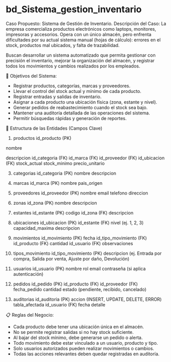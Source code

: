 # bd_Sistema_gestion_inventario

Caso Propuesto: Sistema de Gestión de Inventario.
Descripción del Caso: La empresa comercializa productos electrónicos como laptops, monitores, impresoras y accesorios. Opera con un único almacén, pero enfrenta dificultades por su actual sistema manual (hojas de cálculo): errores en el stock, productos mal ubicados, y falta de trazabilidad.

Buscan desarrollar un sistema automatizado que permita gestionar con precisión el inventario, mejorar la organización del almacén, y registrar todos los movimientos y cambios realizados por los empleados.

🎯 Objetivos del Sistema:
- Registrar productos, categorías, marcas y proveedores.
- Llevar el control del stock actual y mínimo de cada producto.
- Registrar entradas y salidas de inventario.
- Asignar a cada producto una ubicación física (zona, estante y nivel).
- Generar pedidos de reabastecimiento cuando el stock sea bajo.
- Mantener una auditoría detallada de las operaciones del sistema.
- Permitir búsquedas rápidas y generación de reportes.

🧾 Estructura de las Entidades (Campos Clave)

1. productos
id_producto (PK)

nombre

descripcion
id_categoria (FK)
id_marca (FK)
id_proveedor (FK)
id_ubicacion (FK)
stock_actual
stock_minimo
precio_unitario

3. categorias
id_categoria (PK)
nombre
descripcion

4. marcas
id_marca (PK)
nombre
pais_origen

5. proveedores
id_proveedor (PK)
nombre
email
telefono
direccion

6. zonas
id_zona (PK)
nombre
descripcion

7. estantes
id_estante (PK)
codigo
id_zona (FK)
descripcion

8. ubicaciones
id_ubicacion (PK)
id_estante (FK)
nivel (ej. 1, 2, 3)
capacidad_maxima
descripcion

9. movimientos
id_movimiento (PK)
fecha
id_tipo_movimiento (FK)
id_producto (FK)
cantidad
id_usuario (FK)
observaciones

10. tipos_movimiento
id_tipo_movimiento (PK)
descripcion (ej. Entrada por compra, Salida por venta, Ajuste por daño, Devolución)

11. usuarios
id_usuario (PK)
nombre
rol
email
contraseña (si aplica autenticación)

12. pedidos
id_pedido (PK)
id_producto (FK)
id_proveedor (FK)
fecha_pedido
cantidad
estado (pendiente, recibido, cancelado)

13. auditorias
id_auditoria (PK)
accion (INSERT, UPDATE, DELETE, ERROR)
tabla_afectada
id_usuario (FK)
fecha
detalle


📋 Reglas del Negocio:
- Cada producto debe tener una ubicación única en el almacén.
- No se permite registrar salidas si no hay stock suficiente.
- Al bajar del stock mínimo, debe generarse un pedido o alerta.
- Todo movimiento debe estar vinculado a un usuario, producto y tipo.
- Solo usuarios autorizados pueden realizar movimientos o cambios.
- Todas las acciones relevantes deben quedar registradas en auditoría.

